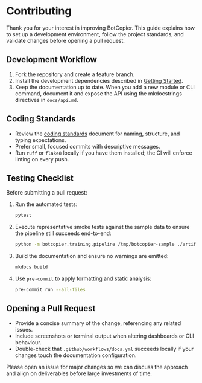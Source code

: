 # Contributing

Thank you for your interest in improving BotCopier. This guide explains how to
set up a development environment, follow the project standards, and validate
changes before opening a pull request.

## Development Workflow

1. Fork the repository and create a feature branch.
2. Install the development dependencies described in
   [Getting Started](getting_started.md).
3. Keep the documentation up to date. When you add a new module or CLI command,
   document it and expose the API using the mkdocstrings directives in
   ``docs/api.md``.

## Coding Standards

* Review the [coding standards](coding_standards.md) document for naming,
  structure, and typing expectations.
* Prefer small, focused commits with descriptive messages.
* Run ``ruff`` or ``flake8`` locally if you have them installed; the CI will
  enforce linting on every push.

## Testing Checklist

Before submitting a pull request:

1. Run the automated tests:
   ```bash
   pytest
   ```
2. Execute representative smoke tests against the sample data to ensure the
   pipeline still succeeds end-to-end:
   ```bash
   python -m botcopier.training.pipeline /tmp/botcopier-sample ./artifacts --trials 2
   ```
3. Build the documentation and ensure no warnings are emitted:
   ```bash
   mkdocs build
   ```
4. Use ``pre-commit`` to apply formatting and static analysis:
   ```bash
   pre-commit run --all-files
   ```

## Opening a Pull Request

* Provide a concise summary of the change, referencing any related issues.
* Include screenshots or terminal output when altering dashboards or CLI
  behaviour.
* Double-check that ``.github/workflows/docs.yml`` succeeds locally if your
  changes touch the documentation configuration.

Please open an issue for major changes so we can discuss the approach and align
on deliverables before large investments of time.

